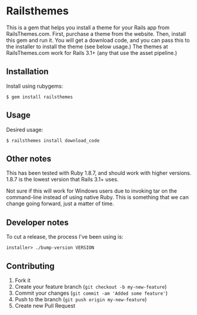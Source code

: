 # Railsthemes

This is a gem that helps you install a theme for your Rails app from RailsThemes.com. First, purchase a theme from the website. Then, install this gem and run it. You will get a download code, and you can pass this to the installer to install the theme (see below usage.) The themes at RailsThemes.com work for Rails 3.1+ (any that use the asset pipeline.)

## Installation

Install using rubygems:

    $ gem install railsthemes

## Usage

Desired usage:

    $ railsthemes install download_code

## Other notes

This has been tested with Ruby 1.8.7, and should work with higher versions. 1.8.7 is the lowest version that Rails 3.1+ uses.

Not sure if this will work for Windows users due to invoking tar on the command-line instead of using native Ruby. This is something that we can change going forward, just a matter of time.

## Developer notes

To cut a release, the process I've been using is:

    installer> ./bump-version VERSION

## Contributing

1. Fork it
2. Create your feature branch (`git checkout -b my-new-feature`)
3. Commit your changes (`git commit -am 'Added some feature'`)
4. Push to the branch (`git push origin my-new-feature`)
5. Create new Pull Request
